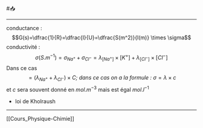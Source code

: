 #📥 
___
conductance : $$G(s)=\dfrac{1}{R}=\dfrac{I}{U}=\dfrac{S(m^2)}{l(m)} \times \sigma$$
conductivité : $$\sigma(S.m^{-1})=\sigma_{Na^+} + \sigma_{Cl^-}=\lambda_{[Na^+]} \times [K^+]+\lambda_{[Cl^-]}\times[Cl^-]$$ Dans ce cas $$=(\lambda_{Na^+}+ \lambda_{Cl^-}) \times C \textit{; dans ce cas on a la formule : } \sigma=\lambda\times c$$
et $c$ sera souvent donné en $mol.m^{-3}$ mais est égal $mol.l^{-1}$
- loi de Kholraush

---
[[Cours_Physique-Chimie]]